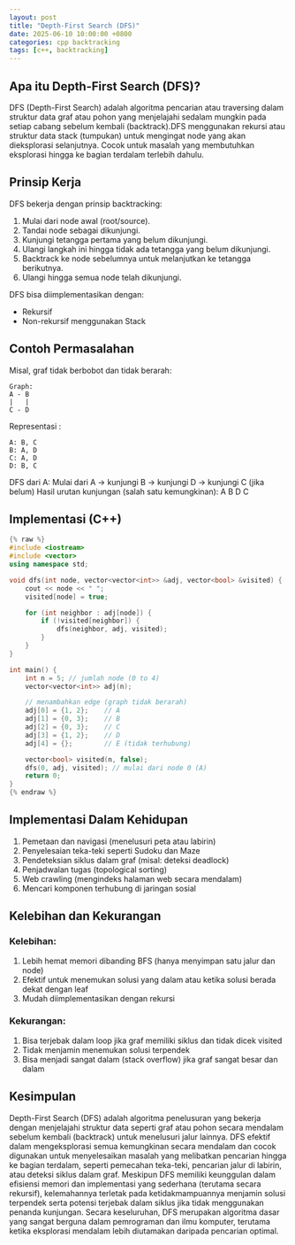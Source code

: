 ```yaml
---
layout: post
title: "Depth-First Search (DFS)"
date: 2025-06-10 10:00:00 +0800
categories: cpp backtracking
tags: [c++, backtracking]
---
```


## Apa itu Depth-First Search (DFS)?
DFS (Depth-First Search) adalah algoritma pencarian atau traversing dalam struktur data graf atau pohon yang menjelajahi sedalam mungkin pada setiap cabang sebelum kembali (backtrack).DFS menggunakan rekursi atau struktur data stack (tumpukan) untuk mengingat node yang akan dieksplorasi selanjutnya. Cocok untuk masalah yang membutuhkan eksplorasi hingga ke bagian terdalam terlebih dahulu.

## Prinsip Kerja
DFS bekerja dengan prinsip backtracking:
1. Mulai dari node awal (root/source).
2. Tandai node sebagai dikunjungi.
3. Kunjungi tetangga pertama yang belum dikunjungi.
4. Ulangi langkah ini hingga tidak ada tetangga yang belum dikunjungi.
5. Backtrack ke node sebelumnya untuk melanjutkan ke tetangga berikutnya.
6. Ulangi hingga semua node telah dikunjungi.

DFS bisa diimplementasikan dengan:
- Rekursif
- Non-rekursif menggunakan Stack

## Contoh Permasalahan
Misal, graf tidak berbobot dan tidak berarah:
```
Graph:
A - B
|   |
C - D
```
Representasi :
```
A: B, C
B: A, D
C: A, D
D: B, C
```
DFS dari A:
Mulai dari A → kunjungi B → kunjungi D → kunjungi C (jika belum)
Hasil urutan kunjungan (salah satu kemungkinan): A B D C

## Implementasi (C++)

```cpp
{% raw %}
#include <iostream>
#include <vector>
using namespace std;

void dfs(int node, vector<vector<int>> &adj, vector<bool> &visited) {
    cout << node << " ";
    visited[node] = true;

    for (int neighbor : adj[node]) {
        if (!visited[neighbor]) {
            dfs(neighbor, adj, visited);
        }
    }
}

int main() {
    int n = 5; // jumlah node (0 to 4)
    vector<vector<int>> adj(n);

    // menambahkan edge (graph tidak berarah)
    adj[0] = {1, 2};    // A
    adj[1] = {0, 3};    // B
    adj[2] = {0, 3};    // C
    adj[3] = {1, 2};    // D
    adj[4] = {};        // E (tidak terhubung)

    vector<bool> visited(n, false);
    dfs(0, adj, visited); // mulai dari node 0 (A)
    return 0;
}
{% endraw %}
```

## Implementasi Dalam Kehidupan
1. Pemetaan dan navigasi (menelusuri peta atau labirin)
2. Penyelesaian teka-teki seperti Sudoku dan Maze
3. Pendeteksian siklus dalam graf (misal: deteksi deadlock)
4. Penjadwalan tugas (topological sorting)
5. Web crawling (mengindeks halaman web secara mendalam)
6. Mencari komponen terhubung di jaringan sosial

## Kelebihan dan Kekurangan
### Kelebihan:
1. Lebih hemat memori dibanding BFS (hanya menyimpan satu jalur dan node)
2. Efektif untuk menemukan solusi yang dalam atau ketika solusi berada dekat dengan leaf
3. Mudah diimplementasikan dengan rekursi

### Kekurangan:
1. Bisa terjebak dalam loop jika graf memiliki siklus dan tidak dicek visited
2. Tidak menjamin menemukan solusi terpendek
3. Bisa menjadi sangat dalam (stack overflow) jika graf sangat besar dan dalam

## Kesimpulan
Depth-First Search (DFS) adalah algoritma penelusuran yang bekerja dengan menjelajahi struktur data seperti graf atau pohon secara mendalam sebelum kembali (backtrack) untuk menelusuri jalur lainnya. DFS efektif dalam mengeksplorasi semua kemungkinan secara mendalam dan cocok digunakan untuk menyelesaikan masalah yang melibatkan pencarian hingga ke bagian terdalam, seperti pemecahan teka-teki, pencarian jalur di labirin, atau deteksi siklus dalam graf.
Meskipun DFS memiliki keunggulan dalam efisiensi memori dan implementasi yang sederhana (terutama secara rekursif), kelemahannya terletak pada ketidakmampuannya menjamin solusi terpendek serta potensi terjebak dalam siklus jika tidak menggunakan penanda kunjungan. Secara keseluruhan, DFS merupakan algoritma dasar yang sangat berguna dalam pemrograman dan ilmu komputer, terutama ketika eksplorasi mendalam lebih diutamakan daripada pencarian optimal.



